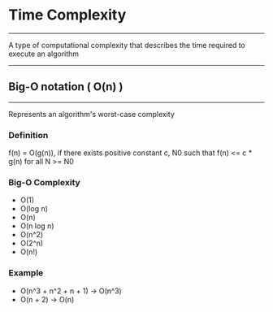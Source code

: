 # Time Complexity

-------------------------------

A type of computational complexity that describes the time required to execute an algorithm

-------------------------------

## Big-O notation ( O(n) )

-------------------------------

Represents an algorithm's worst-case complexity

### Definition

f(n) = O(g(n)), if there exists positive constant c, N0 such that 
f(n) <= c * g(n) for all N >= N0

### Big-O Complexity

- O(1) 
- O(log n)  
- O(n)
- O(n log n)
- O(n^2)
- O(2^n)
- O(n!)

### Example
- O(n^3 + n^2 + n + 1) -> O(n^3)
- O(n + 2) -> O(n)
